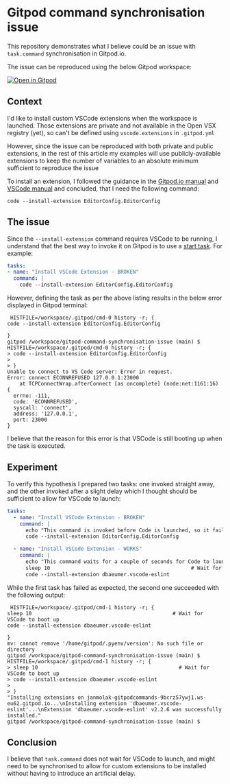# Gitpod command synchronisation issue

This repository demonstrates what I believe could be an issue with `task.command` synchronisation in Gitpod.io.

The issue can be reproduced using the below Gitpod workspace:

[![Open in Gitpod](https://gitpod.io/button/open-in-gitpod.svg)](https://gitpod.io/#https://github.com/jan-molak/gitpod-command-synchronisation-issue)

## Context

I'd like to install custom VSCode extensions when the workspace is launched.
Those extensions are private and not available in the Open VSX registry (yet), so can't be defined using `vscode.extensions` in `.gitpod.yml`

However, since the issue can be reproduced with both private and public extensions, in the rest of this article my examples will use publicly-available extensions to keep the number of variables to an absolute minimum sufficient to reproduce the issue

To install an extension, I followed the guidance in the [Gitpod.io manual](https://www.gitpod.io/docs/ides-and-editors/vscode-extensions#where-do-i-find-extensions)
and [VSCode manual](https://code.visualstudio.com/docs/editor/extension-marketplace#_command-line-extension-management) and concluded, that I need the following command:

```mermaid
code --install-extension EditorConfig.EditorConfig
```

## The issue

Since the `--install-extension` command requires VSCode to be running, I understand that the best way to invoke it on Gitpod is to use a [start task](https://www.gitpod.io/docs/config-start-tasks). For example:

```yaml
tasks:
- name: "Install VSCode Extension - BROKEN"
  command: |
    code --install-extension EditorConfig.EditorConfig
```

However, defining the task as per the above listing results in the below error displayed in Gitpod terminal:

```
 HISTFILE=/workspace/.gitpod/cmd-0 history -r; {
code --install-extension EditorConfig.EditorConfig

}
gitpod /workspace/gitpod-command-synchronisation-issue (main) $  HISTFILE=/workspace/.gitpod/cmd-0 history -r; {
> code --install-extension EditorConfig.EditorConfig
> 
> }
Unable to connect to VS Code server: Error in request.
Error: connect ECONNREFUSED 127.0.0.1:23000
    at TCPConnectWrap.afterConnect [as oncomplete] (node:net:1161:16) {
  errno: -111,
  code: 'ECONNREFUSED',
  syscall: 'connect',
  address: '127.0.0.1',
  port: 23000
}
```

I believe that the reason for this error is that VSCode is still booting up when the task is executed.

## Experiment

To verify this hypothesis I prepared two tasks: one invoked straight away, and the other invoked after a slight delay which I thought should be sufficient to allow for VSCode to launch:

```yaml
tasks:
  - name: "Install VSCode Extension - BROKEN"
    command: |
      echo "This command is invoked before Code is launched, so it fails:"
      code --install-extension EditorConfig.EditorConfig

  - name: "Install VSCode Extension - WORKS"
    command: |
      echo "This command waits for a couple of seconds for Code to launch, and succeeds:"
      sleep 10                                              # Wait for VSCode to boot up
      code --install-extension dbaeumer.vscode-eslint
```

While the first task has failed as expected, the second one succeeded with the following output:

```
 HISTFILE=/workspace/.gitpod/cmd-1 history -r; {
sleep 10                                              # Wait for VSCode to boot up
code --install-extension dbaeumer.vscode-eslint

}
mv: cannot remove '/home/gitpod/.pyenv/version': No such file or directory
gitpod /workspace/gitpod-command-synchronisation-issue (main) $  HISTFILE=/workspace/.gitpod/cmd-1 history -r; {
> sleep 10                                              # Wait for VSCode to boot up
> code --install-extension dbaeumer.vscode-eslint
> 
> }
"Installing extensions on janmolak-gitpodcommands-9bcrz57ywj1.ws-eu62.gitpod.io...\nInstalling extension 'dbaeumer.vscode-eslint'...\nExtension 'dbaeumer.vscode-eslint' v2.2.6 was successfully installed."
gitpod /workspace/gitpod-command-synchronisation-issue (main) $ 
```

## Conclusion

I believe that `task.command` does not wait for VSCode to launch, and might need to be synchronised to allow for custom extensions to be installed without having to introduce an artificial delay. 
